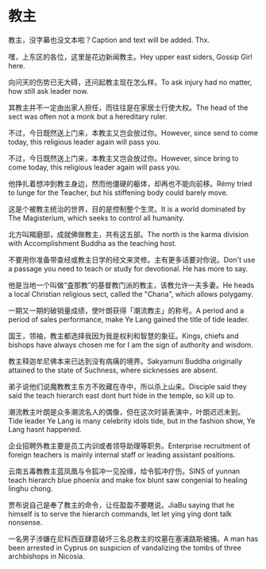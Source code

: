 # 教主

<p><span class="chinese">教主，没字幕也没文本啦？</span><span class="english">Caption and text will be added. Thx.</span></p>

<p><span class="chinese">嘿，上东区的各位，这里是花边新闻教主。</span><span class="english">Hey upper east siders, Gossip Girl here.</span></p>

<p><span class="chinese">向问天的伤势已无大碍，还问起教主现在怎么样。</span><span class="english">To ask injury had no matter, how still ask leader now.</span></p>

<p><span class="chinese">其教主并不一定由出家人担任，而往往是在家居士行使大权。</span><span class="english">The head of the sect was often not a monk but a hereditary ruler.</span></p>

<p><span class="chinese">不过，今日既然送上门来，本教主又岂会放过你。</span><span class="english">However, since send to come today, this religious leader again will pass you.</span></p>

<p><span class="chinese">不过，今日既然送上门来，本教主又岂会放过你。</span><span class="english">However, since bring to come today, this religious leader again will pass you.</span></p>

<p><span class="chinese">他挣扎着想冲到教主身边，然而他僵硬的躯体，却再也不能向前移。</span><span class="english">Rémy tried to lunge for the Teacher, but his stiffening body could barely move.</span></p>

<p><span class="chinese">这是个被教主统治的世界，目的是控制整个生灵。</span><span class="english">It is a world dominated by The Magisterium, which seeks to control all humanity.</span></p>

<p><span class="chinese">北方叫羯磨部，成就佛做教主，共有这五部。</span><span class="english">The north is the karma division with Accomplishment Buddha as the teaching host.</span></p>

<p><span class="chinese">不要用你准备带查经或教主日学的经文来灵修。主有更多话要对你说。</span><span class="english">Don't use a passage you need to teach or study for devotional. He has more to say.</span></p>

<p><span class="chinese">他是当地一个叫做“査那教”的基督教门派的教主，该教允许一夫多妻。</span><span class="english">He heads a local Christian religious sect, called the "Chana", which allows polygamy.</span></p>

<p><span class="chinese">一期又一期的破销量成绩，使叶朗获得「潮流教主」的称号。</span><span class="english">A period and a period of sales performance, make Ye Lang gained the title of tide leader.</span></p>

<p><span class="chinese">国王，领袖，教主都选择我因为我是权利和智慧的象征。</span><span class="english">Kings, chiefs and bishops have always chosen me for I am the sign of authority and wisdom.</span></p>

<p><span class="chinese">教主释迦牟尼佛本来已达到没有病痛的境界。</span><span class="english">Sakyamuni Buddha originally attained to the state of Suchness, where sicknesses are absent.</span></p>

<p><span class="chinese">弟子说他们说魔教教主东方不败藏在寺中，所以杀上山来。</span><span class="english">Disciple said they said the teach hierarch east dont hurt hide in the temple, so kill up to.</span></p>

<p><span class="chinese">潮流教主叶朗是众多潮流名人的偶像，但在这次时装表演中，叶朗迟迟未到。</span><span class="english">Tide leader Ye Lang is many celebrity idols tide, but in the fashion show, Ye Lang hasnt happened.</span></p>

<p><span class="chinese">企业招聘外教主要是员工内训或者领导助理等职务。</span><span class="english">Enterprise recruitment of foreign teachers is mainly internal staff or leading assistant positions.</span></p>

<p><span class="chinese">云南五毒教教主蓝凤凰与令狐冲一见投缘，给令狐冲疗伤。</span><span class="english">SINS of yunnan teach hierarch blue phoenix and make fox blunt saw congenial to healing linghu chong.</span></p>

<p><span class="chinese">贾布说自己是奉了教主的命令，让任盈盈不要瞎说。</span><span class="english">JiaBu saying that he himself is to serve the hierarch commands, let let ying ying dont talk nonsense.</span></p>

<p><span class="chinese">一名男子涉嫌在尼科西亚肆意破坏三名总教主的坟墓在塞浦路斯被捕。</span><span class="english">A man has been arrested in Cyprus on suspicion of vandalizing the tombs of three archbishops in Nicosia.</span></p>

